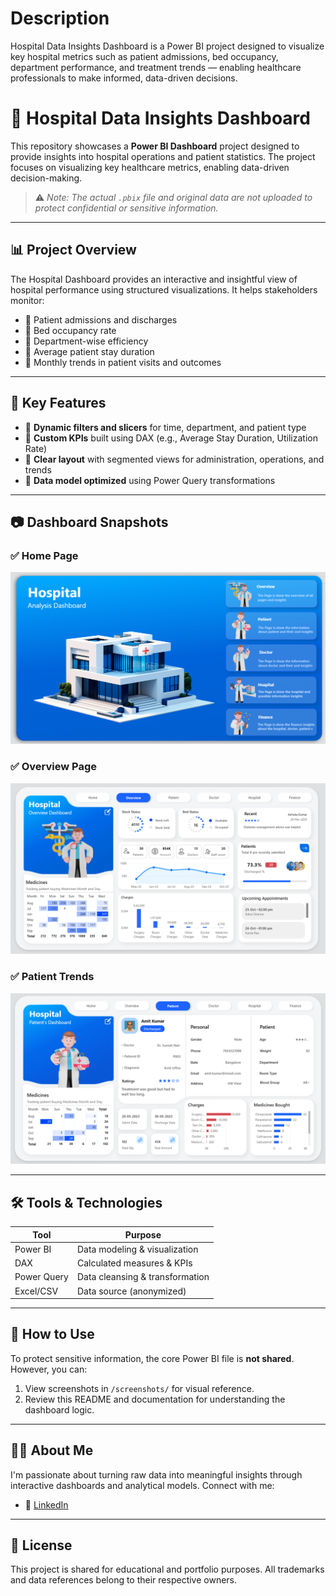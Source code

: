 # Description
Hospital Data Insights Dashboard is a Power BI project designed to visualize key hospital metrics such as patient admissions, bed occupancy, department performance, and treatment trends — enabling healthcare professionals to make informed, data-driven decisions.


# 🏥 Hospital Data Insights Dashboard

This repository showcases a **Power BI Dashboard** project designed to provide insights into hospital operations and patient statistics. The project focuses on visualizing key healthcare metrics, enabling data-driven decision-making.

> ⚠️ *Note: The actual `.pbix` file and original data are not uploaded to protect confidential or sensitive information.*

---

## 📊 Project Overview

The Hospital Dashboard provides an interactive and insightful view of hospital performance using structured visualizations. It helps stakeholders monitor:

- 🔹 Patient admissions and discharges
- 🔹 Bed occupancy rate
- 🔹 Department-wise efficiency
- 🔹 Average patient stay duration
- 🔹 Monthly trends in patient visits and outcomes

---

## 🧩 Key Features

- 📌 **Dynamic filters and slicers** for time, department, and patient type
- 📌 **Custom KPIs** built using DAX (e.g., Average Stay Duration, Utilization Rate)
- 📌 **Clear layout** with segmented views for administration, operations, and trends
- 📌 **Data model optimized** using Power Query transformations

---

## 📷 Dashboard Snapshots

### ✅ Home Page
![Dashboard Overview](./home.png)

### ✅ Overview Page
![Overview](./overview.png)

### ✅ Patient Trends
![Patient](./patient.png)

---

## 🛠️ Tools & Technologies

| Tool         | Purpose                         |
|--------------|----------------------------------|
| Power BI     | Data modeling & visualization    |
| DAX          | Calculated measures & KPIs       |
| Power Query  | Data cleansing & transformation  |
| Excel/CSV    | Data source (anonymized)         |

---

## 🚀 How to Use

To protect sensitive information, the core Power BI file is **not shared**. However, you can:

1. View screenshots in `/screenshots/` for visual reference.
2. Review this README and documentation for understanding the dashboard logic.

---

## 🙋‍♂️ About Me

I'm passionate about turning raw data into meaningful insights through interactive dashboards and analytical models. Connect with me:

- 💼 [LinkedIn]([https://linkedin.com/in/yourprofile](https://www.linkedin.com/in/aaditya-singh-888935230/))

---

## 📌 License

This project is shared for educational and portfolio purposes. All trademarks and data references belong to their respective owners.

